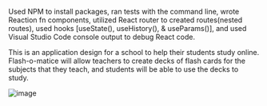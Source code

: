 Used NPM to install packages, ran tests with the command line, wrote Reaction fn components,
utilized React router to created routes(nested routes), used hooks [useState(), useHistory(), &
useParams()], and used Visual Studio Code console output to debug React code.

This is an application design for a school to help their students study online. 
Flash-o-matice will allow teachers to create decks of flash cards for 
the subjects that they teach, and students will be able to use the decks to study. 

![image](https://github.com/Vokyaku/flashcards/assets/105176261/5376f155-4521-4ca2-8d96-452cb27bfc5e)
